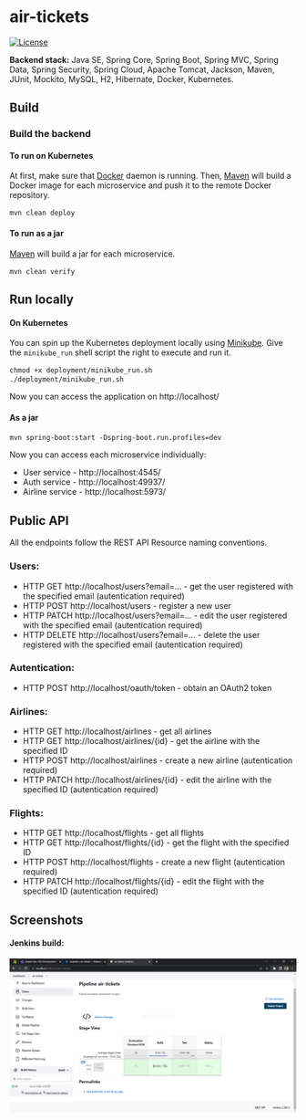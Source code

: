 # air-tickets

[![License](https://img.shields.io/badge/License-Apache%202.0-blue.svg)](https://opensource.org/licenses/Apache-2.0)

**Backend stack:** Java SE, Spring Core, Spring Boot, Spring MVC, Spring Data, Spring Security,
Spring Cloud, Apache Tomcat, Jackson, Maven, JUnit, Mockito, MySQL, H2, Hibernate, Docker, Kubernetes.

## Build

### Build the backend

#### To run on Kubernetes
At first, make sure that [Docker](https://www.docker.com/) daemon is running.
Then, [Maven](https://maven.apache.org/) will build a Docker image for each microservice
and push it to the remote Docker repository.
```
mvn clean deploy
```

#### To run as a jar

[Maven](https://maven.apache.org/) will build a jar for each microservice.
```
mvn clean verify
```

## Run locally

#### On Kubernetes

You can spin up the Kubernetes deployment locally using [Minikube](https://minikube.sigs.k8s.io/docs/start/).
Give the `minikube_run` shell script the right to execute and run it.
```
chmod +x deployment/minikube_run.sh
./deployment/minikube_run.sh
```
Now you can access the application on http://localhost/

#### As a jar

```
mvn spring-boot:start -Dspring-boot.run.profiles=dev
```

Now you can access each microservice individually:

* User service - http://localhost:4545/
* Auth service - http://localhost:49937/
* Airline service - http://localhost:5973/

## Public API
All the endpoints follow the REST API Resource naming conventions.

### Users:

* HTTP GET http://localhost/users?email=... - get the user registered with the specified email (autentication required)
* HTTP POST http://localhost/users - register a new user
* HTTP PATCH http://localhost/users?email=... - edit the user registered with the specified email (autentication required)
* HTTP DELETE http://localhost/users?email=... - delete the user registered with the specified email (autentication required)

### Autentication:

* HTTP POST http://localhost/oauth/token - obtain an OAuth2 token

### Airlines:

* HTTP GET http://localhost/airlines - get all airlines
* HTTP GET http://localhost/airlines/{id} - get the airline with the specified ID
* HTTP POST http://localhost/airlines - create a new airline (autentication required)
* HTTP PATCH http://localhost/airlines/{id} - edit the airline with the specified ID (autentication required)

### Flights:

* HTTP GET http://localhost/flights - get all flights
* HTTP GET http://localhost/flights/{id} - get the flight with the specified ID
* HTTP POST http://localhost/flights - create a new flight (autentication required)
* HTTP PATCH http://localhost/flights/{id} - edit the flight with the specified ID (autentication required)

## Screenshots
#### Jenkins build:

![jenkins](screenshots/jenkins.png)
